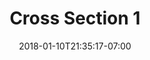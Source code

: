 ---
date: "2018-01-10T21:35:17-07:00"
title: "Cross Section 1"
image: "wobbly_10by10.png"
alt: "First cross-section"
color: ""
link1: "https://stabris.com"
link2: "https://github.com/jasonfabris"
---